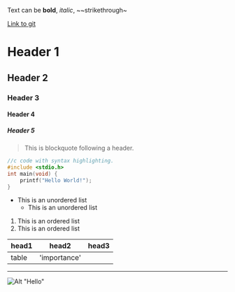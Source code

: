 Text can be **bold**, _italic_, ~~strikethrough~

[Link to git](http://github.com)

# Header 1
## Header 2
### Header 3
#### Header 4
##### Header 5

> This is blockquote following a header.


```c
//c code with syntax highlighting.
#include <stdio.h>
int main(void) {
	printf("Hello World!");
}
```

* This is an unordered list
	* This is an unordered list


1. This is an ordered list
2. This is an ordered list


|head1  |head2       |head3  |
|:------|------------|-------|
|table  |'importance'|       |


***
![Alt "Hello"](http://guides.github.com/activities/hello-world/branching.png)

